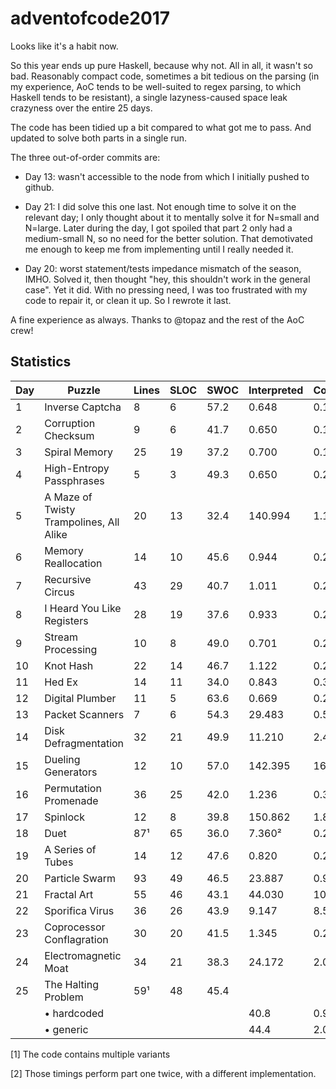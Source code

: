 # adventofcode2017
Looks like it's a habit now.

So this year ends up pure Haskell, because why not.  All in all, it
wasn't so bad.  Reasonably compact code, sometimes a bit tedious on
the parsing (in my experience, AoC tends to be well-suited to regex
parsing, to which Haskell tends to be resistant), a single
lazyness-caused space leak crazyness over the entire 25 days.

The code has been tidied up a bit compared to what got me to pass.
And updated to solve both parts in a single run.

The three out-of-order commits are:

- Day 13: wasn't accessible to the node from which I initially pushed
  to github.

- Day 21: I did solve this one last.  Not enough time to solve it on
  the relevant day; I only thought about it to mentally solve it for
  N=small and N=large.  Later during the day, I got spoiled that part
  2 only had a medium-small N, so no need for the better solution.
  That demotivated me enough to keep me from implementing until I
  really needed it.

- Day 20: worst statement/tests impedance mismatch of the season,
  IMHO.  Solved it, then thought "hey, this shouldn't work in the
  general case".  Yet it did.  With no pressing need, I was too
  frustrated with my code to repair it, or clean it up.  So I rewrote
  it last.

A fine experience as always.  Thanks to @topaz and the rest of the AoC
crew!

## Statistics

| Day | Puzzle                                  | Lines | SLOC | SWOC | Interpreted | Compiled |
|---- | --------------------------------------- | ----- | ---- | ---- | ----------- | ---------|
|   1 | Inverse Captcha                         |     8 |    6 | 57.2 |       0.648 |    0.178 |
|   2 | Corruption Checksum                     |     9 |    6 | 41.7 |       0.650 |    0.197 |
|   3 | Spiral Memory                           |    25 |   19 | 37.2 |       0.700 |    0.174 |
|   4 | High-Entropy Passphrases                |     5 |    3 | 49.3 |       0.650 |    0.206 |
|   5 | A Maze of Twisty Trampolines, All Alike |    20 |   13 | 32.4 |     140.994 |    1.113 |
|   6 | Memory Reallocation                     |    14 |   10 | 45.6 |       0.944 |    0.215 |
|   7 | Recursive Circus                        |    43 |   29 | 40.7 |       1.011 |    0.226 |
|   8 | I Heard You Like Registers              |    28 |   19 | 37.6 |       0.933 |    0.201 |
|   9 | Stream Processing                       |    10 |    8 | 49.0 |       0.701 |    0.228 |
|  10 | Knot Hash                               |    22 |   14 | 46.7 |       1.122 |    0.260 |
|  11 | Hed Ex                                  |    14 |   11 | 34.0 |       0.843 |    0.326 |
|  12 | Digital Plumber                         |    11 |    5 | 63.6 |       0.669 |    0.237 |
|  13 | Packet Scanners                         |     7 |    6 | 54.3 |      29.483 |    0.548 |
|  14 | Disk Defragmentation                    |    32 |   21 | 49.9 |      11.210 |    2.483 |
|  15 | Dueling Generators                      |    12 |   10 | 57.0 |     142.395 |   16.423 |
|  16 | Permutation Promenade                   |    36 |   25 | 42.0 |       1.236 |    0.381 |
|  17 | Spinlock                                |    12 |    8 | 39.8 |     150.862 |    1.822 |
|  18 | Duet                                    |   87¹ |   65 | 36.0 |      7.360² |   0.236² |
|  19 | A Series of Tubes                       |    14 |   12 | 47.6 |       0.820 |    0.262 |
|  20 | Particle Swarm                          |    93 |   49 | 46.5 |      23.887 |    0.956 |
|  21 | Fractal Art                             |    55 |   46 | 43.1 |      44.030 |   10.999 |
|  22 | Sporifica Virus                         |    36 |   26 | 43.9 |       9.147 |    8.553 |
|  23 | Coprocessor Conflagration               |    30 |   20 | 41.5 |       1.345 |    0.233 |
|  24 | Electromagnetic Moat                    |    34 |   21 | 38.3 |      24.172 |    2.014 |
|  25 | The Halting Problem                     |   59¹ |   48 | 45.4 |             |          |
|     | • hardcoded                             |       |      |      |        40.8 |    0.965 |
|     | • generic                               |       |      |      |        44.4 |    2.062 |

[1] The code contains multiple variants

[2] Those timings perform part one twice, with a different implementation.
